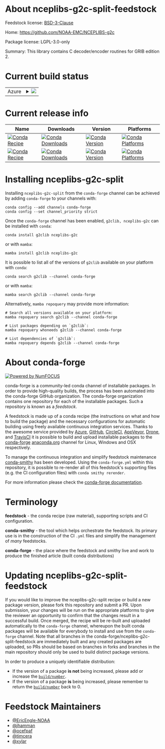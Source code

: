 About nceplibs-g2c-split-feedstock
==================================

Feedstock license: [BSD-3-Clause](https://github.com/conda-forge/g2clib-feedstock/blob/main/LICENSE.txt)

Home: https://github.com/NOAA-EMC/NCEPLIBS-g2c

Package license: LGPL-3.0-only

Summary: This library contains C decoder/encoder routines for GRIB edition 2.

Current build status
====================


<table>
    
  <tr>
    <td>Azure</td>
    <td>
      <details>
        <summary>
          <a href="https://dev.azure.com/conda-forge/feedstock-builds/_build/latest?definitionId=3901&branchName=main">
            <img src="https://dev.azure.com/conda-forge/feedstock-builds/_apis/build/status/g2clib-feedstock?branchName=main">
          </a>
        </summary>
        <table>
          <thead><tr><th>Variant</th><th>Status</th></tr></thead>
          <tbody><tr>
              <td>linux_64</td>
              <td>
                <a href="https://dev.azure.com/conda-forge/feedstock-builds/_build/latest?definitionId=3901&branchName=main">
                  <img src="https://dev.azure.com/conda-forge/feedstock-builds/_apis/build/status/g2clib-feedstock?branchName=main&jobName=linux&configuration=linux%20linux_64_" alt="variant">
                </a>
              </td>
            </tr><tr>
              <td>linux_aarch64</td>
              <td>
                <a href="https://dev.azure.com/conda-forge/feedstock-builds/_build/latest?definitionId=3901&branchName=main">
                  <img src="https://dev.azure.com/conda-forge/feedstock-builds/_apis/build/status/g2clib-feedstock?branchName=main&jobName=linux&configuration=linux%20linux_aarch64_" alt="variant">
                </a>
              </td>
            </tr><tr>
              <td>linux_ppc64le</td>
              <td>
                <a href="https://dev.azure.com/conda-forge/feedstock-builds/_build/latest?definitionId=3901&branchName=main">
                  <img src="https://dev.azure.com/conda-forge/feedstock-builds/_apis/build/status/g2clib-feedstock?branchName=main&jobName=linux&configuration=linux%20linux_ppc64le_" alt="variant">
                </a>
              </td>
            </tr><tr>
              <td>osx_64</td>
              <td>
                <a href="https://dev.azure.com/conda-forge/feedstock-builds/_build/latest?definitionId=3901&branchName=main">
                  <img src="https://dev.azure.com/conda-forge/feedstock-builds/_apis/build/status/g2clib-feedstock?branchName=main&jobName=osx&configuration=osx%20osx_64_" alt="variant">
                </a>
              </td>
            </tr><tr>
              <td>osx_arm64</td>
              <td>
                <a href="https://dev.azure.com/conda-forge/feedstock-builds/_build/latest?definitionId=3901&branchName=main">
                  <img src="https://dev.azure.com/conda-forge/feedstock-builds/_apis/build/status/g2clib-feedstock?branchName=main&jobName=osx&configuration=osx%20osx_arm64_" alt="variant">
                </a>
              </td>
            </tr><tr>
              <td>win_64</td>
              <td>
                <a href="https://dev.azure.com/conda-forge/feedstock-builds/_build/latest?definitionId=3901&branchName=main">
                  <img src="https://dev.azure.com/conda-forge/feedstock-builds/_apis/build/status/g2clib-feedstock?branchName=main&jobName=win&configuration=win%20win_64_" alt="variant">
                </a>
              </td>
            </tr>
          </tbody>
        </table>
      </details>
    </td>
  </tr>
</table>

Current release info
====================

| Name | Downloads | Version | Platforms |
| --- | --- | --- | --- |
| [![Conda Recipe](https://img.shields.io/badge/recipe-g2clib-green.svg)](https://anaconda.org/conda-forge/g2clib) | [![Conda Downloads](https://img.shields.io/conda/dn/conda-forge/g2clib.svg)](https://anaconda.org/conda-forge/g2clib) | [![Conda Version](https://img.shields.io/conda/vn/conda-forge/g2clib.svg)](https://anaconda.org/conda-forge/g2clib) | [![Conda Platforms](https://img.shields.io/conda/pn/conda-forge/g2clib.svg)](https://anaconda.org/conda-forge/g2clib) |
| [![Conda Recipe](https://img.shields.io/badge/recipe-nceplibs--g2c-green.svg)](https://anaconda.org/conda-forge/nceplibs-g2c) | [![Conda Downloads](https://img.shields.io/conda/dn/conda-forge/nceplibs-g2c.svg)](https://anaconda.org/conda-forge/nceplibs-g2c) | [![Conda Version](https://img.shields.io/conda/vn/conda-forge/nceplibs-g2c.svg)](https://anaconda.org/conda-forge/nceplibs-g2c) | [![Conda Platforms](https://img.shields.io/conda/pn/conda-forge/nceplibs-g2c.svg)](https://anaconda.org/conda-forge/nceplibs-g2c) |

Installing nceplibs-g2c-split
=============================

Installing `nceplibs-g2c-split` from the `conda-forge` channel can be achieved by adding `conda-forge` to your channels with:

```
conda config --add channels conda-forge
conda config --set channel_priority strict
```

Once the `conda-forge` channel has been enabled, `g2clib, nceplibs-g2c` can be installed with `conda`:

```
conda install g2clib nceplibs-g2c
```

or with `mamba`:

```
mamba install g2clib nceplibs-g2c
```

It is possible to list all of the versions of `g2clib` available on your platform with `conda`:

```
conda search g2clib --channel conda-forge
```

or with `mamba`:

```
mamba search g2clib --channel conda-forge
```

Alternatively, `mamba repoquery` may provide more information:

```
# Search all versions available on your platform:
mamba repoquery search g2clib --channel conda-forge

# List packages depending on `g2clib`:
mamba repoquery whoneeds g2clib --channel conda-forge

# List dependencies of `g2clib`:
mamba repoquery depends g2clib --channel conda-forge
```


About conda-forge
=================

[![Powered by
NumFOCUS](https://img.shields.io/badge/powered%20by-NumFOCUS-orange.svg?style=flat&colorA=E1523D&colorB=007D8A)](https://numfocus.org)

conda-forge is a community-led conda channel of installable packages.
In order to provide high-quality builds, the process has been automated into the
conda-forge GitHub organization. The conda-forge organization contains one repository
for each of the installable packages. Such a repository is known as a *feedstock*.

A feedstock is made up of a conda recipe (the instructions on what and how to build
the package) and the necessary configurations for automatic building using freely
available continuous integration services. Thanks to the awesome service provided by
[Azure](https://azure.microsoft.com/en-us/services/devops/), [GitHub](https://github.com/),
[CircleCI](https://circleci.com/), [AppVeyor](https://www.appveyor.com/),
[Drone](https://cloud.drone.io/welcome), and [TravisCI](https://travis-ci.com/)
it is possible to build and upload installable packages to the
[conda-forge](https://anaconda.org/conda-forge) [anaconda.org](https://anaconda.org/)
channel for Linux, Windows and OSX respectively.

To manage the continuous integration and simplify feedstock maintenance
[conda-smithy](https://github.com/conda-forge/conda-smithy) has been developed.
Using the ``conda-forge.yml`` within this repository, it is possible to re-render all of
this feedstock's supporting files (e.g. the CI configuration files) with ``conda smithy rerender``.

For more information please check the [conda-forge documentation](https://conda-forge.org/docs/).

Terminology
===========

**feedstock** - the conda recipe (raw material), supporting scripts and CI configuration.

**conda-smithy** - the tool which helps orchestrate the feedstock.
                   Its primary use is in the construction of the CI ``.yml`` files
                   and simplify the management of *many* feedstocks.

**conda-forge** - the place where the feedstock and smithy live and work to
                  produce the finished article (built conda distributions)


Updating nceplibs-g2c-split-feedstock
=====================================

If you would like to improve the nceplibs-g2c-split recipe or build a new
package version, please fork this repository and submit a PR. Upon submission,
your changes will be run on the appropriate platforms to give the reviewer an
opportunity to confirm that the changes result in a successful build. Once
merged, the recipe will be re-built and uploaded automatically to the
`conda-forge` channel, whereupon the built conda packages will be available for
everybody to install and use from the `conda-forge` channel.
Note that all branches in the conda-forge/nceplibs-g2c-split-feedstock are
immediately built and any created packages are uploaded, so PRs should be based
on branches in forks and branches in the main repository should only be used to
build distinct package versions.

In order to produce a uniquely identifiable distribution:
 * If the version of a package **is not** being increased, please add or increase
   the [``build/number``](https://docs.conda.io/projects/conda-build/en/latest/resources/define-metadata.html#build-number-and-string).
 * If the version of a package **is** being increased, please remember to return
   the [``build/number``](https://docs.conda.io/projects/conda-build/en/latest/resources/define-metadata.html#build-number-and-string)
   back to 0.

Feedstock Maintainers
=====================

* [@EricEngle-NOAA](https://github.com/EricEngle-NOAA/)
* [@jhamman](https://github.com/jhamman/)
* [@ocefpaf](https://github.com/ocefpaf/)
* [@timcera](https://github.com/timcera/)
* [@xylar](https://github.com/xylar/)

